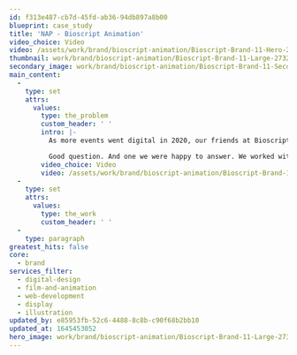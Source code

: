 ```yaml
---
id: f313e487-cb7d-45fd-ab36-94db897a8b00
blueprint: case_study
title: 'NAP - Bioscript Animation'
video_choice: Video
video: /assets/work/brand/bioscript-animation/Bioscript-Brand-11-Hero-2732x1572.mp4
thumbnail: work/brand/bioscript-animation/Bioscript-Brand-11-Large-2732x1536.jpg
secondary_image: work/brand/bioscript-animation/Bioscript-Brand-11-Secondary-Image-896x597.jpg
main_content:
  -
    type: set
    attrs:
      values:
        type: the_problem
        custom_header: ' '
        intro: |-
          As more events went digital in 2020, our friends at Bioscript needed to up their digital conference game. That’s why they came to us ahead of a prestigious medical publications event where they were exhibiting. “How” they asked us, “can we tell our story when we’ll only get a few seconds to tell it?”

          Good question. And one we were happy to answer. We worked with the Bioscript team to whittle their points downs so they were sharper than sharp. And then, we developed supporting visuals that reflected what was being said in the words. Maybe it wasn't the same as being there in person. But we made sure Bioscript got their message across in a simple and clear way.
        video_choice: Video
        video: /assets/work/brand/bioscript-animation/Bioscript-Brand-11-Large-927x522.mp4
  -
    type: set
    attrs:
      values:
        type: the_work
        custom_header: ' '
  -
    type: paragraph
greatest_hits: false
core:
  - brand
services_filter:
  - digital-design
  - film-and-animation
  - web-development
  - display
  - illustration
updated_by: e85953fb-52c6-4488-8c8b-c90f68b2bb10
updated_at: 1645453052
hero_image: work/brand/bioscript-animation/Bioscript-Brand-11-Large-2732x1536.jpg
---
```

